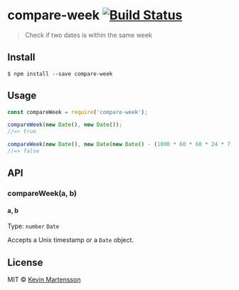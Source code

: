 # compare-week [![Build Status](https://travis-ci.org/kevva/compare-week.svg?branch=master)](https://travis-ci.org/kevva/compare-week)

> Check if two dates is within the same week


## Install

```
$ npm install --save compare-week
```


## Usage

```js
const compareWeek = require('compare-week');

compareWeek(new Date(), new Date());
//=> true

compareWeek(new Date(), new Date(new Date() - (1000 * 60 * 60 * 24 * 7)));
//=> false
```


## API

### compareWeek(a, b)

#### a, b

Type: `number` `Date`

Accepts a Unix timestamp or a `Date` object.


## License

MIT © [Kevin Martensson](https://github.com/kevva)

